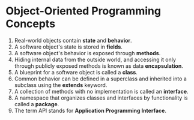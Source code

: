 # Object-Oriented Programming Concepts
1. Real-world objects contain <b>state</b> and <b>behavior</b>.
2. A software object's state is stored in <b>fields</b>.
3. A software object's behavior is exposed through <b>methods</b>.
4. Hiding internal data from the outside world, and accessing it only through publicly exposed methods is known as data <b>encapsulation</b>.
5. A blueprint for a software object is called a <b>class</b>.
6. Common behavior can be defined in a superclass and inherited into a subclass using the <b>extends</b> keyword.
7. A collection of methods with no implementation is called an <b>interface</b>.
8. A namespace that organizes classes and interfaces by functionality is called a <b>package</b>.
9. The term API stands for <b>Application Programming Interface</b>.

